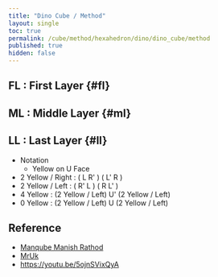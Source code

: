 ```yaml
---
title: "Dino Cube / Method"
layout: single
toc: true
permalink: /cube/method/hexahedron/dino/dino_cube/method
published: true
hidden: false
---
```

<!-- <div id="test"></div> -->

<head>
  <base target="_blank">
  <link
    rel   = "stylesheet"
    type  = "text/css"
    href  = "/assets/css/twisty/Hexahedron/Dino_Cube.css"
  >
  <script
    src   = "https://cdn.cubing.net/js/cubing/twisty"
    type  = "module"
    defer
  ></script>
</head>



## FL : First Layer {#fl}



## ML : Middle Layer {#ml}



## LL : Last Layer {#ll}

- Notation
  - Yellow on U Face
- 2 Yellow / Right : ( L R' ) ( L' R )
  <div class="twisty-wrapper">
    <twisty-player
      dark-mode                       = "dark"
      background                      = "none"
      experimental-puzzle-description = "c v 0.577350269189626"
      camera-latitude                 = 45
      camera-longitude                = 30
      experimental-stickering         = "full"
      alg                             = "UFL UFR' UFL' UFR"
      experimental-setup-alg          = "Fv2"
      experimental-setup-anchor       = "end"
      tempo-scale                     = "1.3"
      viewer-link                     = "experimental-twizzle-explorer"
    ></twisty-player>
  </div>
- 2 Yellow / Left : ( R' L ) ( R L' )
  <div class="twisty-wrapper">
    <twisty-player
      dark-mode                       = "dark"
      background                      = "none"
      experimental-puzzle-description = "c v 0.577350269189626"
      camera-latitude                 = 45
      camera-longitude                = 30
      experimental-stickering         = "full"
      alg                             = "UFR' UFL UFR UFL'"
      experimental-setup-alg          = "Fv2"
      experimental-setup-anchor       = "end"
      tempo-scale                     = "1.3"
      viewer-link                     = "experimental-twizzle-explorer"
    ></twisty-player>
  </div>
- 4 Yellow : (2 Yellow / Left) U' (2 Yellow / Left)
  <div class="twisty-wrapper">
    <twisty-player
      dark-mode                       = "dark"
      background                      = "none"
      experimental-puzzle-description = "c v 0.577350269189626"
      camera-latitude                 = 45
      camera-longitude                = 30
      experimental-stickering         = "full"
      alg                             = "UFR' UFL UFR UFL' Uv' UFR' UFL UFR UFL'"
      experimental-setup-alg          = "Fv2"
      experimental-setup-anchor       = "end"
      tempo-scale                     = "1.3"
      viewer-link                     = "experimental-twizzle-explorer"
    ></twisty-player>
  </div>
- 0 Yellow : (2 Yellow / Left) U (2 Yellow / Left)
  <div class="twisty-wrapper">
    <twisty-player
      dark-mode                       = "dark"
      background                      = "none"
      experimental-puzzle-description = "c v 0.577350269189626"
      camera-latitude                 = 45
      camera-longitude                = 30
      experimental-stickering         = "full"
      alg                             = "UFR' UFL UFR UFL' Uv UFR' UFL UFR UFL'"
      experimental-setup-alg          = "Fv2"
      experimental-setup-anchor       = "end"
      tempo-scale                     = "1.3"
      viewer-link                     = "experimental-twizzle-explorer"
    ></twisty-player>
  </div>



## Reference

- [Manqube Manish Rathod](https://youtu.be/0zfF119eGTE)
- [MrUk](https://youtu.be/o05DYu8UMio)
- <https://youtu.be/5ojnSVixQyA>
